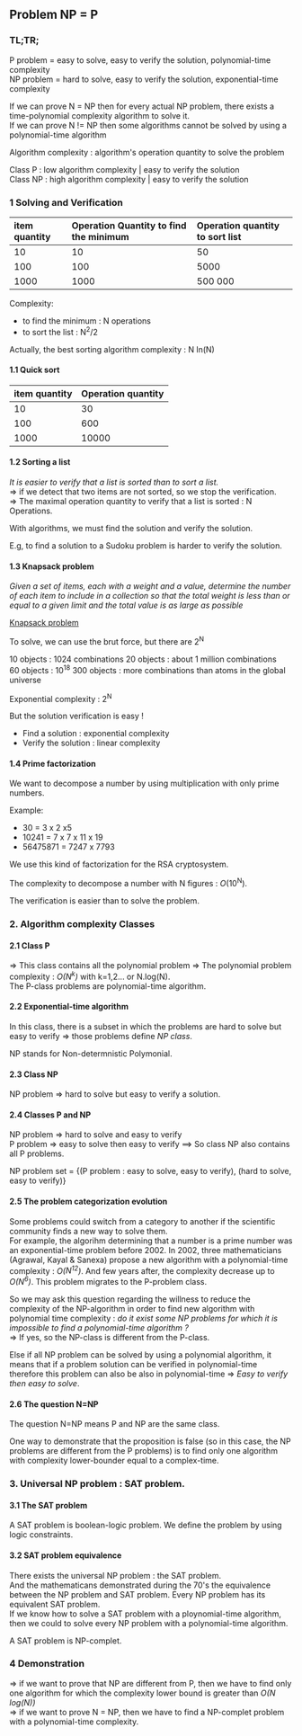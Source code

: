 ## Problem NP = P

### TL;TR;

P problem = easy to solve, easy to verify the solution, polynomial-time complexity  
NP problem = hard to solve, easy to verify  the solution, exponential-time complexity

If we can prove N = NP then for every actual NP problem, there exists a time-polynomial complexity algorithm to solve it.  
If we can prove N != NP then some algorithms cannot be solved by using a polynomial-time algorithm

Algorithm complexity : algorithm's operation quantity to solve the problem  

Class P  : low algorithm complexity | easy to verify the solution  
Class NP : high algorithm complexity | easy to verify the solution  

### 1 Solving and Verification

| item quantity | Operation Quantity to find the minimum | Operation quantity to sort list |
|:--------------|:---------------------------------------|:--------------------------------|
| 10            | 10                                     | 50                              |
| 100           | 100                                    | 5000                            |
| 1000          | 1000                                   | 500 000                         |

Complexity:
- to find the minimum : N operations  
- to sort the list : N<sup>2</sup>/2

Actually, the best sorting algorithm complexity : N ln(N)  

#### 1.1 Quick sort

| item quantity | Operation quantity |
|:--------------|:-------------------|
| 10            | 30                 |
| 100           | 600                |
| 1000          | 10000              |



#### 1.2 Sorting a list

_It is easier to verify that a list is sorted than to sort a list._  
=> if we detect that two items are not sorted, so we stop the verification.  
=> The maximal operation quantity to verify that a list is sorted : N Operations.  

With algorithms, we must find the solution and verify the solution.  

E.g, to find a solution to a Sudoku problem is harder to verify the solution.


#### 1.3 Knapsack problem

_Given a set of items, each with a weight and a value, determine the number of each item to include in a collection so that the total weight is less than or equal to a given limit and the total value is as large as possible_

[Knapsack problem](https://en.wikipedia.org/wiki/Knapsack_problem)

To solve, we can use the brut force, but there are 2<sup>N</sup>  

10 objects : 1024 combinations 
20 objects : about 1 million combinations  
60 objects :  10<sup>18</sup>
300 objects :  more combinations than atoms in the global universe

Exponential complexity : 2<sup>N</sup>  

But the solution verification is easy !  

- Find a solution : exponential complexity  
- Verify the solution : linear complexity  

#### 1.4 Prime factorization  

We want to decompose a number by using multiplication with only prime numbers.  

Example:  
- 30 = 3 x 2 x5  
- 10241 = 7 x 7 x 11 x 19  
- 56475871 = 7247 x 7793  

We use this kind of factorization for the RSA cryptosystem.

The complexity to decompose a number with N figures : _O_(10<sup>N</sup>).

The verification is easier than to solve the problem.  

### 2. Algorithm complexity Classes

#### 2.1 Class P 

=> This class contains all the polynomial problem => The polynomial problem complexity : _O(_N<sup>k</sup>_)_ with k=1,2... or N.log(N).  
The P-class problems are polynomial-time algorithm.  

#### 2.2 Exponential-time algorithm  

In this class, there is a subset in which the problems are hard to solve but easy to verify => those problems define _NP class_.  

NP stands for Non-determnistic Polymonial.  

#### 2.3 Class NP

NP problem => hard to solve but easy to verify a solution.

#### 2.4 Classes P and NP

NP problem => hard to solve and easy to verify  
P problem => easy to solve then easy to verify ==> So class NP also contains all P problems.  

NP problem set = {(P problem : easy to solve, easy to verify), (hard to solve, easy to verify)}

#### 2.5 The problem categorization evolution  

Some problems could switch from a category to another if the scientific community finds a new way to solve them.  
For example, the algorihm determining that a number is a prime number was an exponential-time problem before 2002. In 2002, three mathematicians (Agrawal, Kayal & Sanexa) propose a new algorithm with a polynomial-time complexity : _O(_N<sup>12<sup>_)_. And few years after, the complexity decrease up to _O(_N<sup>6<sup>_)_. This problem migrates to the P-problem class.

So we may ask this question regarding the willness to reduce the complexity of the NP-algorithm in order to find new algorithm with polynomial time complexity : _do it exist some NP problems for which it is impossible to find a polynomial-time algorithm ?_  
=> If yes, so the NP-class is different from the P-class.  

Else if all NP problem can be solved by using a polynomial algorithm, it means that if a problem solution can be verified in polynomial-time therefore this problem can also be also in polynomial-time => _Easy to verify then easy to solve_.   

#### 2.6 The question N=NP  

The question N=NP means P and NP are the same class.  

One way to demonstrate that the proposition is false (so in this case, the NP problems are different from the P problems) is to find only one algorithm with complexity lower-bounder equal to a complex-time.

### 3. Universal NP problem : SAT problem.

#### 3.1 The SAT problem

A SAT problem is boolean-logic problem. We define the problem by using logic constraints. 


#### 3.2 SAT problem equivalence

There exists the universal NP problem : the SAT problem.   
And the mathematicans demonstrated during the 70's the equivalence between the NP problem and SAT problem. Every NP problem has its equivalent SAT problem.  
If we know how to solve a SAT problem with a ploynomial-time algorithm, then we could to solve every NP problem with a polynomial-time algorithm.  

A SAT problem is  NP-complet.

### 4 Demonstration

=> if we want to prove that NP are different from P, then we have to find only one algorithm for which the complexity lower bound is greater than _O(_N log(N)_)_  
=> if we want to prove N = NP, then we have to find a NP-complet problem with a polynomial-time complexity.












